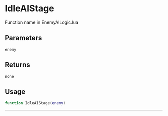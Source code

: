 # IdleAIStage
Function name in EnemyAILogic.lua
## Parameters
`enemy`
## Returns
`none`
## Usage
```lua
function IdleAIStage(enemy)
```
---
